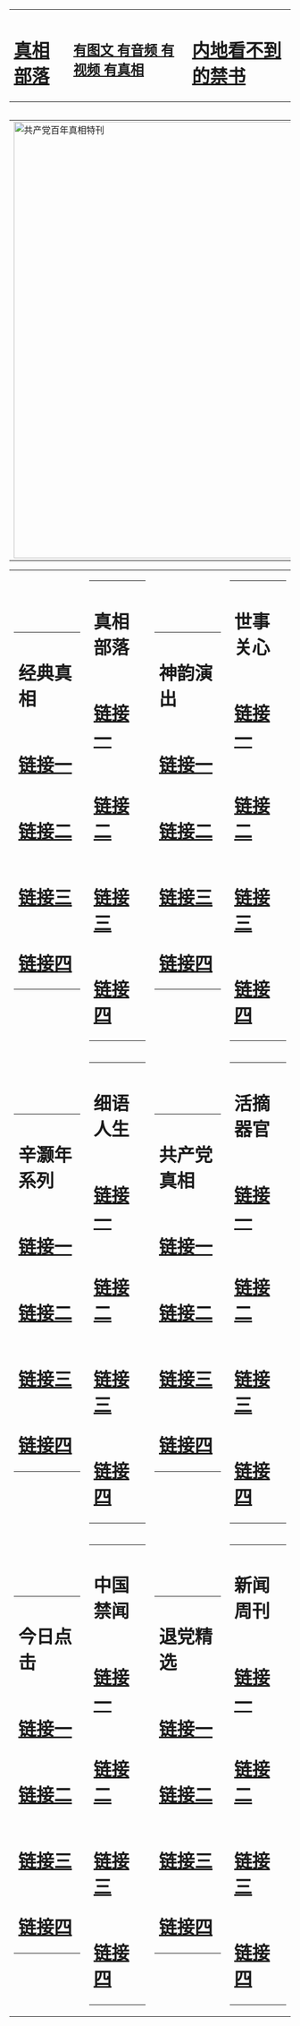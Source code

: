 <table><tr><td><H1><a href="http://t.cn/RazRNbD">真相部落</a></H1></td><td><H2><a href="http://t.cn/RXHd3r5">有图文 有音频 有视频 有真相</a></H2><td><H1><a href="http://t.cn/RazRpcL"> 内地看不到的禁书</a></H1></td></table><table><table><tr><td><a href="http://t.cn/RXHdCLK"><img src="http://8922.f31.garudamp3.com/zx/bngcd/gcdbnzx.jpg" width="780"  border="0" alt="共产党百年真相特刊"></a></td></tr></table><table><tr><td><table><tr><td ><h1>经典真相</h1></td></tr><tr><td><h1>  <a href="http://t.cn/RXHdK7x" target=_blank>链接一</a>  </h1></td></tr><tr><td><h1>  <a href="http://t.cn/RXHdK7x" target=_blank>链接二</a>  </h1></td></tr><tr><td><h1>  <a href="http://po.st/31hXOc" target=_blank>链接三</a>  </h1></td></tr><tr><td><h1>  <a href="http://po.st/o9uvuK" target=_blank>链接四</a>  </h1></td></tr></table></td><td><table><tr><td ><h1>真相部落</h1></td></tr><tr><td><h1>  <a href="http://t.cn/RXHd3r5" target=_blank>链接一</a>  </h1></td></tr><tr><td><h1>  <a href="http://t.cn/RXHdK4W" target=_blank>链接二</a>  </h1></td></tr><tr><td><h1>  <a href="http://po.st/H5mQhN" target=_blank>链接三</a>  </h1></td></tr><tr><td><h1>  <a href="http://po.st/SfxFTj" target=_blank>链接四</a>  </h1></td></tr></table></td><td><table><tr><td ><h1>神韵演出</h1></td></tr><tr><td><h1>  <a href="http://t.cn/RXEleJ9" target=_blank>链接一</a>  </h1></td></tr><tr><td><h1>  <a href="http://t.cn/RXHd0H6" target=_blank>链接二</a>  </h1></td></tr><tr><td><h1>  <a href="http://po.st/rqg2Yq" target=_blank>链接三</a>  </h1></td></tr><tr><td><h1>  <a href="http://po.st/GLcbrW" target=_blank>链接四</a>  </h1></td></tr></table></td><td><table><tr><td ><h1>世事关心</h1></td></tr><tr><td><h1>  <a href="http://t.cn/RXHgZym" target=_blank>链接一</a>  </h1></td></tr><tr><td><h1>  <a href="http://t.cn/RXHde5Y" target=_blank>链接二</a>  </h1></td></tr><tr><td><h1>  <a href="http://po.st/jEUUpC" target=_blank>链接三</a>  </h1></td></tr><tr><td><h1>  <a href="http://po.st/Wr7yhq" target=_blank>链接四</a>  </h1></td></tr></table></td></tr><tr><td><table><tr><td ><h1>辛灏年系列</h1></td></tr><tr><td><h1>  <a href="http://t.cn/RXHgZCU" target=_blank>链接一</a>  </h1></td></tr><tr><td><h1>  <a href="http://t.cn/RXHdBz1" target=_blank>链接二</a>  </h1></td></tr><tr><td><h1>  <a href="http://po.st/wZ0H4C" target=_blank>链接三</a>  </h1></td></tr><tr><td><h1>  <a href="http://po.st/wZ0H4C" target=_blank>链接四</a>  </h1></td></tr></table></td><td><table><tr><td ><h1>细语人生</h1></td></tr><tr><td><h1>  <a href="http://t.cn/RXHdMWv" target=_blank>链接一</a>  </h1></td></tr><tr><td><h1>  <a href="http://t.cn/RXHdXO0" target=_blank>链接二</a>  </h1></td></tr><tr><td><h1>  <a href="http://po.st/8qtm72" target=_blank>链接三</a>  </h1></td></tr><tr><td><h1>  <a href="http://po.st/3g88nT" target=_blank>链接四</a>  </h1></td></tr></table></td><td><table><tr><td ><h1>共产党真相</h1></td></tr><tr><td><h1>  <a href="http://t.cn/RXHdCLK" target=_blank>链接一</a>  </h1></td></tr><tr><td><h1>  <a href="http://t.cn/RXHdXFL" target=_blank>链接二</a>  </h1></td></tr><tr><td><h1>  <a href="http://po.st/FljSYP" target=_blank>链接三</a>  </h1></td></tr><tr><td><h1>  <a href="http://po.st/Hnp195" target=_blank>链接四</a>  </h1></td></tr></table></td><td><table><tr><td ><h1>活摘器官</h1></td></tr><tr><td><h1>  <a href="http://t.cn/RXHdx6i" target=_blank>链接一</a>  </h1></td></tr><tr><td><h1>  <a href="http://t.cn/RXEWYjo" target=_blank>链接二</a>  </h1></td></tr><tr><td><h1>  <a href="http://po.st/AJweef" target=_blank>链接三</a>  </h1></td></tr><tr><td><h1>  <a href="http://po.st/SJTUI1" target=_blank>链接四</a>  </h1></td></tr></table></td></tr><tr><td><table><tr><td ><h1>今日点击</h1></td></tr><tr><td><h1>  <a href="http://t.cn/RazRhIH" target=_blank>链接一</a>  </h1></td></tr><tr><td><h1>  <a href="http://t.cn/RXEWahD" target=_blank>链接二</a>  </h1></td></tr><tr><td><h1>  <a href="http://po.st/UuFVYB" target=_blank>链接三</a>  </h1></td></tr><tr><td><h1>  <a href="http://po.st/rHlgmw" target=_blank>链接四</a>  </h1></td></tr></table></td><td><table><tr><td ><h1>中国禁闻</h1></td></tr><tr><td><h1>  <a href="http://t.cn/RXHgAGg" target=_blank>链接一</a>  </h1></td></tr><tr><td><h1>  <a href="http://t.cn/RXHdmWa" target=_blank>链接二</a>  </h1></td></tr><tr><td><h1>  <a href="http://po.st/IUROxr" target=_blank>链接三</a>  </h1></td></tr><tr><td><h1>  <a href="http://po.st/i4y6tp" target=_blank>链接四</a>  </h1></td></tr></table></td><td><table><tr><td ><h1>退党精选</h1></td></tr><tr><td><h1>  <a href="http://t.cn/RXHdNYe" target=_blank>链接一</a>  </h1></td></tr><tr><td><h1>  <a href="http://t.cn/RXHdNYe" target=_blank>链接二</a>  </h1></td></tr><tr><td><h1>  <a href="http://po.st/jsd3fU" target=_blank>链接三</a>  </h1></td></tr><tr><td><h1>  <a href="http://po.st/4vKyfq" target=_blank>链接四</a>  </h1></td></tr></table></td><td><table><tr><td ><h1>新闻周刊</h1></td></tr><tr><td><h1>  <a href="http://t.cn/RXEjyar" target=_blank>链接一</a>  </h1></td></tr><tr><td><h1>  <a href="http://t.cn/RXElAa8" target=_blank>链接二</a>  </h1></td></tr><tr><td><h1>  <a href="http://po.st/DjO7HV" target=_blank>链接三</a>  </h1></td></tr><tr><td><h1>  <a href="http://po.st/stdXr1" target=_blank>链接四</a>  </h1></td></tr></table></td></tr></table>
